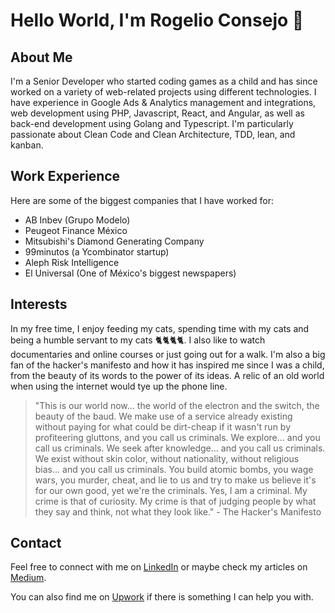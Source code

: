 # Hello World, I'm Rogelio Consejo 👋

## About Me

I'm a Senior Developer who started coding games as a child and has since worked on a variety of web-related projects using different technologies. I have experience in Google Ads & Analytics management and integrations, web development using PHP, Javascript, React, and Angular, as well as back-end development using Golang and Typescript. I'm particularly passionate about Clean Code and Clean Architecture, TDD, lean, and kanban.

## Work Experience

Here are some of the biggest companies that I have worked for:

- AB Inbev (Grupo Modelo)
- Peugeot Finance México
- Mitsubishi's Diamond Generating Company
- 99minutos (a Ycombinator startup)
- Aleph Risk Intelligence
- El Universal (One of México's biggest newspapers)

## Interests

In my free time, I enjoy feeding my cats, spending time with my cats and being a humble servant to my cats 🐈🐈🐈🐈. I also like to watch documentaries and online courses or just going out for a walk. I'm also a big fan of the hacker's manifesto and how it has inspired me since I was a child, from the beauty of its words to the power of its ideas. A relic of an old world when using the internet would tye up the phone line.

> "This is our world now... the world of the electron and the switch, the beauty of the baud. We make use of a service already existing without paying for what could be dirt-cheap if it wasn't run by profiteering gluttons, and you call us criminals. We explore... and you call us criminals. We seek after knowledge... and you call us criminals. We exist without skin color, without nationality, without religious bias... and you call us criminals. You build atomic bombs, you wage wars, you murder, cheat, and lie to us and try to make us believe it's for our own good, yet we're the criminals. Yes, I am a criminal. My crime is that of curiosity. My crime is that of judging people by what they say and think, not what they look like." - The Hacker's Manifesto

## Contact

Feel free to connect with me on [LinkedIn](https://www.linkedin.com/in/rogelio-consejo/) or maybe check my articles on [Medium](https://medium.com/@rogelio-consejo).

You can also find me on [Upwork](https://www.upwork.com/freelancers/rogelioconsejo) if there is something I can help you with.
